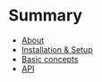 # Summary

- [About](./about.md)
- [Installation & Setup](./setup.md)
- [Basic concepts](./concepts.md)
- [API](./API.md)
